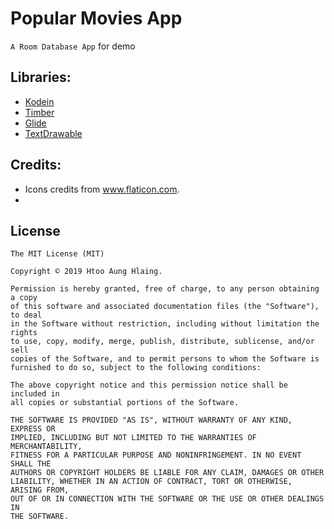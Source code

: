 # Popular Movies App

`A Room Database App` for demo

## Libraries:
- [Kodein](https://github.com/Kodein-Framework/Kodein-DI/)
- [Timber](https://github.com/JakeWharton/timber)
- [Glide](https://github.com/bumptech/glide)
- [TextDrawable](https://github.com/amulyakhare/TextDrawable)

## Credits:
- Icons credits from www.flaticon.com.
- 
## License

	The MIT License (MIT)

	Copyright © 2019 Htoo Aung Hlaing.

	Permission is hereby granted, free of charge, to any person obtaining a copy
	of this software and associated documentation files (the "Software"), to deal
	in the Software without restriction, including without limitation the rights
	to use, copy, modify, merge, publish, distribute, sublicense, and/or sell
	copies of the Software, and to permit persons to whom the Software is
	furnished to do so, subject to the following conditions:

	The above copyright notice and this permission notice shall be included in
	all copies or substantial portions of the Software.

	THE SOFTWARE IS PROVIDED "AS IS", WITHOUT WARRANTY OF ANY KIND, EXPRESS OR
	IMPLIED, INCLUDING BUT NOT LIMITED TO THE WARRANTIES OF MERCHANTABILITY,
	FITNESS FOR A PARTICULAR PURPOSE AND NONINFRINGEMENT. IN NO EVENT SHALL THE
	AUTHORS OR COPYRIGHT HOLDERS BE LIABLE FOR ANY CLAIM, DAMAGES OR OTHER
	LIABILITY, WHETHER IN AN ACTION OF CONTRACT, TORT OR OTHERWISE, ARISING FROM,
	OUT OF OR IN CONNECTION WITH THE SOFTWARE OR THE USE OR OTHER DEALINGS IN
	THE SOFTWARE.
